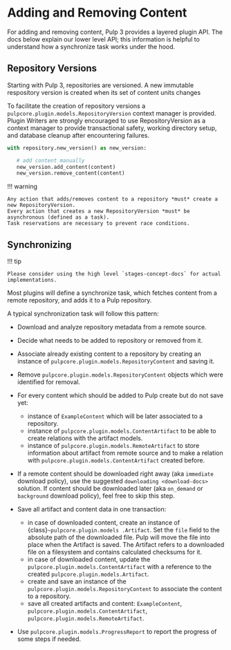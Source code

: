 # Adding and Removing Content

For adding and removing content, Pulp 3 provides a layered plugin API. The docs below explain our
lower level API; this information is helpful to understand how a synchronize task works under the
hood.

## Repository Versions

Starting with Pulp 3, repositories are versioned. A new immutable respository version is created
when its set of content units changes

To facilitate the creation of repository versions a
`pulpcore.plugin.models.RepositoryVersion` context manager is provided. Plugin Writers are
strongly encouraged to use RepositoryVersion as a context manager to provide transactional safety,
working directory setup, and database cleanup after encountering failures.

```python
with repository.new_version() as new_version:

   # add content manually
   new_version.add_content(content)
   new_version.remove_content(content)
```

!!! warning

    Any action that adds/removes content to a repository *must* create a new RepositoryVersion.
    Every action that creates a new RepositoryVersion *must* be asynchronous (defined as a task).
    Task reservations are necessary to prevent race conditions.

## Synchronizing

!!! tip

    Please consider using the high level `stages-concept-docs` for actual implementations.

Most plugins will define a synchronize task, which fetches content from a remote repository, and
adds it to a Pulp repository.

A typical synchronization task will follow this pattern:

- Download and analyze repository metadata from a remote source.

- Decide what needs to be added to repository or removed from it.

- Associate already existing content to a repository by creating an instance of
  `pulpcore.plugin.models.RepositoryContent` and saving it.

- Remove `pulpcore.plugin.models.RepositoryContent` objects which were identified for
  removal.

- For every content which should be added to Pulp create but do not save yet:

  - instance of `ExampleContent` which will be later associated to a repository.
  - instance of `pulpcore.plugin.models.ContentArtifact` to be able to create relations with
    the artifact models.
  - instance of `pulpcore.plugin.models.RemoteArtifact` to store information about artifact
    from remote source and to make a relation with `pulpcore.plugin.models.ContentArtifact`
    created before.

- If a remote content should be downloaded right away (aka `immediate` download policy), use
  the suggested  `downloading <download-docs>` solution. If content should be downloaded
  later (aka `on_demand` or `background` download policy), feel free to skip this step.

- Save all artifact and content data in one transaction:

  - in case of downloaded content, create an instance of
    {class}`~pulpcore.plugin.models .Artifact`. Set the `file` field to the
    absolute path of the downloaded file. Pulp will move the file into place
    when the Artifact is saved. The Artifact refers to a downloaded file on a
    filesystem and contains calculated checksums for it.
  - in case of downloaded content, update the `pulpcore.plugin.models.ContentArtifact` with
    a reference to the created `pulpcore.plugin.models.Artifact`.
  - create and save an instance of the `pulpcore.plugin.models.RepositoryContent` to
    associate the content to a repository.
  - save all created artifacts and content: `ExampleContent`,
    `pulpcore.plugin.models.ContentArtifact`,
    `pulpcore.plugin.models.RemoteArtifact`.

- Use `pulpcore.plugin.models.ProgressReport` to report the progress of some steps if needed.
